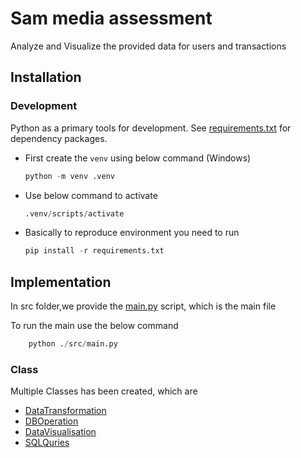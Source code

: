 
# **Sam media assessment**

Analyze and Visualize the provided data for users and transactions


## **Installation**

### **Development**

Python as a primary tools for development. 
See [requirements.txt](requirements.txt) for dependency packages. 

- First create the `venv` using below command (Windows)

    ```py
    python -m venv .venv
    ```

- Use below command to activate
    ```py
    .venv/scripts/activate
    ```

- Basically to reproduce environment you need to run
    ```py
    pip install -r requirements.txt
    ```

## **Implementation**

In src folder,we provide the [main.py](./src/main.py) script, which is the main file

To run the main use the below command

```py
    python ./src/main.py
```

### **Class**

Multiple Classes has been created, which are 
  -  [DataTransformation](/src/data_transformation.py) 
  -  [DBOperation](/src/db_operation.py)
  -  [DataVisualisation](/src/data_visualization.py)
  -  [SQLQuries](/src/sqlqueries.py)


